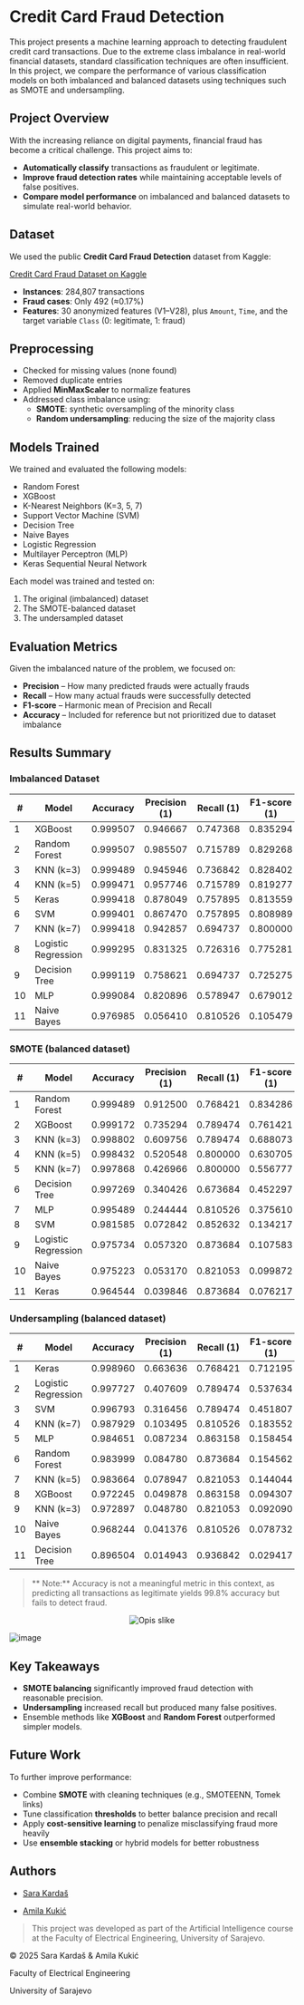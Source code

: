 # Credit Card Fraud Detection

This project presents a machine learning approach to detecting fraudulent credit card transactions. Due to the extreme class imbalance in real-world financial datasets, standard classification techniques are often insufficient. In this project, we compare the performance of various classification models on both imbalanced and balanced datasets using techniques such as SMOTE and undersampling.

## Project Overview

With the increasing reliance on digital payments, financial fraud has become a critical challenge. This project aims to:

- **Automatically classify** transactions as fraudulent or legitimate.
- **Improve fraud detection rates** while maintaining acceptable levels of false positives.
- **Compare model performance** on imbalanced and balanced datasets to simulate real-world behavior.

## Dataset

We used the public **Credit Card Fraud Detection** dataset from Kaggle:

[Credit Card Fraud Dataset on Kaggle](https://www.kaggle.com/datasets/mlg-ulb/creditcardfraud)

- **Instances**: 284,807 transactions  
- **Fraud cases**: Only 492 (≈0.17%)  
- **Features**: 30 anonymized features (V1–V28), plus `Amount`, `Time`, and the target variable `Class` (0: legitimate, 1: fraud)

## Preprocessing

- Checked for missing values (none found)
- Removed duplicate entries
- Applied **MinMaxScaler** to normalize features
- Addressed class imbalance using:
  - **SMOTE**: synthetic oversampling of the minority class
  - **Random undersampling**: reducing the size of the majority class

## Models Trained

We trained and evaluated the following models:

- Random Forest
- XGBoost
- K-Nearest Neighbors (K=3, 5, 7)
- Support Vector Machine (SVM)
- Decision Tree
- Naive Bayes
- Logistic Regression
- Multilayer Perceptron (MLP)
- Keras Sequential Neural Network

Each model was trained and tested on:
1. The original (imbalanced) dataset  
2. The SMOTE-balanced dataset  
3. The undersampled dataset  

## Evaluation Metrics

Given the imbalanced nature of the problem, we focused on:

- **Precision** – How many predicted frauds were actually frauds
- **Recall** – How many actual frauds were successfully detected
- **F1-score** – Harmonic mean of Precision and Recall
- **Accuracy** – Included for reference but not prioritized due to dataset imbalance

## Results Summary
### Imbalanced Dataset

| #  | Model                | Accuracy   | Precision (1) | Recall (1) | F1-score (1) |
|----|----------------------|------------|----------------|------------|--------------|
| 1  | XGBoost              | 0.999507   | 0.946667       | 0.747368   | 0.835294     |
| 2  | Random Forest        | 0.999507   | 0.985507       | 0.715789   | 0.829268     |
| 3  | KNN (k=3)            | 0.999489   | 0.945946       | 0.736842   | 0.828402     |
| 4  | KNN (k=5)            | 0.999471   | 0.957746       | 0.715789   | 0.819277     |
| 5  | Keras                | 0.999418   | 0.878049       | 0.757895   | 0.813559     |
| 6  | SVM                  | 0.999401   | 0.867470       | 0.757895   | 0.808989     |
| 7  | KNN (k=7)            | 0.999418   | 0.942857       | 0.694737   | 0.800000     |
| 8  | Logistic Regression  | 0.999295   | 0.831325       | 0.726316   | 0.775281     |
| 9  | Decision Tree        | 0.999119   | 0.758621       | 0.694737   | 0.725275     |
| 10 | MLP                  | 0.999084   | 0.820896       | 0.578947   | 0.679012     |
| 11 | Naive Bayes          | 0.976985   | 0.056410       | 0.810526   | 0.105479     |

### SMOTE (balanced dataset)

| #  | Model                | Accuracy   | Precision (1) | Recall (1) | F1-score (1) |
|----|----------------------|------------|----------------|------------|--------------|
| 1  | Random Forest        | 0.999489   | 0.912500       | 0.768421   | 0.834286     |
| 2  | XGBoost              | 0.999172   | 0.735294       | 0.789474   | 0.761421     |
| 3  | KNN (k=3)            | 0.998802   | 0.609756       | 0.789474   | 0.688073     |
| 4  | KNN (k=5)            | 0.998432   | 0.520548       | 0.800000   | 0.630705     |
| 5  | KNN (k=7)            | 0.997868   | 0.426966       | 0.800000   | 0.556777     |
| 6  | Decision Tree        | 0.997269   | 0.340426       | 0.673684   | 0.452297     |
| 7  | MLP                  | 0.995489   | 0.244444       | 0.810526   | 0.375610     |
| 8  | SVM                  | 0.981585   | 0.072842       | 0.852632   | 0.134217     |
| 9  | Logistic Regression  | 0.975734   | 0.057320       | 0.873684   | 0.107583     |
| 10 | Naive Bayes          | 0.975223   | 0.053170       | 0.821053   | 0.099872     |
| 11 | Keras                | 0.964544   | 0.039846       | 0.873684   | 0.076217     |

### Undersampling (balanced dataset)

| #  | Model                | Accuracy   | Precision (1) | Recall (1) | F1-score (1) |
|----|----------------------|------------|--------------|------------|--------------|
| 1  | Keras                | 0.998960   | 0.663636     | 0.768421   | 0.712195     |
| 2  | Logistic Regression  | 0.997727   | 0.407609     | 0.789474   | 0.537634     |
| 3  | SVM                  | 0.996793   | 0.316456     | 0.789474   | 0.451807     |
| 4  | KNN (k=7)            | 0.987929   | 0.103495     | 0.810526   | 0.183552     |
| 5  | MLP                  | 0.984651   | 0.087234     | 0.863158   | 0.158454     |
| 6  | Random Forest        | 0.983999   | 0.084780     | 0.873684   | 0.154562     |
| 7  | KNN (k=5)            | 0.983664   | 0.078947     | 0.821053   | 0.144044     |
| 8  | XGBoost              | 0.972245   | 0.049878     | 0.863158   | 0.094307     |
| 9  | KNN (k=3)            | 0.972897   | 0.048780     | 0.821053   | 0.092090     |
| 10 | Naive Bayes          | 0.968244   | 0.041376     | 0.810526   | 0.078732     |
| 11 | Decision Tree        | 0.896504   | 0.014943     | 0.936842   | 0.029417     |


> ** Note:** Accuracy is not a meaningful metric in this context, as predicting all transactions as legitimate yields 99.8% accuracy but fails to detect fraud.
<p align="center">
  <img src="https://github.com/user-attachments/assets/d617b211-88b6-48b0-8d48-4c9e2ddc35a3" alt="Opis slike"/>
</p>

![image](https://github.com/user-attachments/assets/d617b211-88b6-48b0-8d48-4c9e2ddc35a3)


## Key Takeaways

- **SMOTE balancing** significantly improved fraud detection with reasonable precision.
- **Undersampling** increased recall but produced many false positives.
- Ensemble methods like **XGBoost** and **Random Forest** outperformed simpler models.

## Future Work

To further improve performance:

- Combine **SMOTE** with cleaning techniques (e.g., SMOTEENN, Tomek links)
- Tune classification **thresholds** to better balance precision and recall
- Apply **cost-sensitive learning** to penalize misclassifying fraud more heavily
- Use **ensemble stacking** or hybrid models for better robustness

## Authors

- [Sara Kardaš](https://github.com/skardas1)

- [Amila Kukić](https://github.com/amilakukic)

> This project was developed as part of the Artificial Intelligence course at the Faculty of Electrical Engineering, University of Sarajevo.


© 2025 Sara Kardaš & Amila Kukić

Faculty of Electrical Engineering

University of Sarajevo
